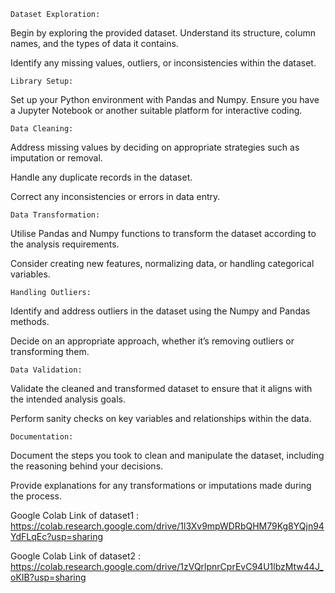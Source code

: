 

    Dataset Exploration:

Begin by exploring the provided dataset. Understand its structure, column names, and the types of data it contains.

Identify any missing values, outliers, or inconsistencies within the dataset.

    Library Setup:

Set up your Python environment with Pandas and Numpy. Ensure you have a Jupyter Notebook or another suitable platform for interactive coding.

    Data Cleaning:

Address missing values by deciding on appropriate strategies such as imputation or removal.

Handle any duplicate records in the dataset.

Correct any inconsistencies or errors in data entry.

    Data Transformation:

Utilise Pandas and Numpy functions to transform the dataset according to the analysis requirements.

Consider creating new features, normalizing data, or handling categorical variables.

    Handling Outliers:

Identify and address outliers in the dataset using the Numpy and Pandas methods.

Decide on an appropriate approach, whether it’s removing outliers or transforming them.

    Data Validation:

Validate the cleaned and transformed dataset to ensure that it aligns with the intended analysis goals.

Perform sanity checks on key variables and relationships within the data.

    Documentation:

Document the steps you took to clean and manipulate the dataset, including the reasoning behind your decisions.

Provide explanations for any transformations or imputations made during the process.





Google Colab Link of dataset1 : https://colab.research.google.com/drive/1l3Xv9mpWDRbQHM79Kg8YQjn94YdFLqEc?usp=sharing

Google Colab Link of dataset2 : https://colab.research.google.com/drive/1zVQrlpnrCprEvC94U1lbzMtw44J_oKIB?usp=sharing
